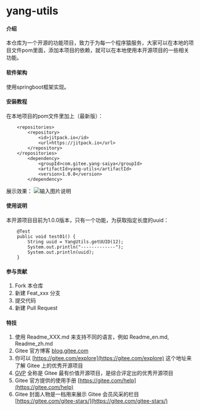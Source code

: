 # yang-utils

#### 介绍
本仓库为一个开源的功能项目，致力于为每一个程序猿服务，大家可以在本地的项目文件pom里面，添加本项目的依赖，就可以在本地使用本开源项目的一些相关功能。

#### 软件架构
使用springboot框架实现。


#### 安装教程

在本地项目的pom文件里加上（最新版）：

```
    <repositories>
        <repository>
            <id>jitpack.io</id>
            <url>https://jitpack.io</url>
        </repository>
    </repositories>
        <dependency>
            <groupId>com.gitee.yang-saiya</groupId>
            <artifactId>yang-utils</artifactId>
            <version>1.0.0</version>
        </dependency>
```
展示效果：
![输入图片说明](https://foruda.gitee.com/images/1688216471974664747/bf186133_10715064.png "屏幕截图")


#### 使用说明

本开源项目目前为1.0.0版本，只有一个功能，为获取指定长度的uuid：

```
    @Test
    public void test01() {
        String uuid = YangUtils.getUUID(12);
        System.out.println("-------------");
        System.out.println(uuid);
    }
```


#### 参与贡献

1.  Fork 本仓库
2.  新建 Feat_xxx 分支
3.  提交代码
4.  新建 Pull Request


#### 特技

1.  使用 Readme\_XXX.md 来支持不同的语言，例如 Readme\_en.md, Readme\_zh.md
2.  Gitee 官方博客 [blog.gitee.com](https://blog.gitee.com)
3.  你可以 [https://gitee.com/explore](https://gitee.com/explore) 这个地址来了解 Gitee 上的优秀开源项目
4.  [GVP](https://gitee.com/gvp) 全称是 Gitee 最有价值开源项目，是综合评定出的优秀开源项目
5.  Gitee 官方提供的使用手册 [https://gitee.com/help](https://gitee.com/help)
6.  Gitee 封面人物是一档用来展示 Gitee 会员风采的栏目 [https://gitee.com/gitee-stars/](https://gitee.com/gitee-stars/)
